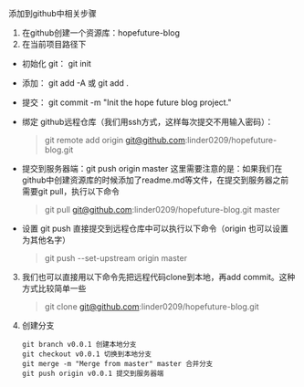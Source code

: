 添加到github中相关步骤

1. 在github创建一个资源库：hopefuture-blog
2. 在当前项目路径下
  - 初始化 git： git init
  - 添加： git add -A 或 git add .
  - 提交： git commit -m "Init the hope future blog project."
  - 绑定 github远程仓库（我们用ssh方式，这样每次提交不用输入密码）：

      > git remote add origin git@github.com:linder0209/hopefuture-blog.git
  - 提交到服务器端：git push origin master
这里需要注意的是：如果我们在github中创建资源库的时候添加了readme.md等文件，在提交到服务器之前需要git pull，执行以下命令

      > git pull git@github.com:linder0209/hopefuture-blog.git master

  - 设置 git push 直接提交到远程仓库中可以执行以下命令（origin 也可以设置为其他名字）

      > git push --set-upstream origin master
      
3. 我们也可以直接用以下命令先把远程代码clone到本地，再add commit。这种方式比较简单一些

    > git clone git@github.com:linder0209/hopefuture-blog.git
4. 创建分支

   ```
   git branch v0.0.1 创建本地分支
   git checkout v0.0.1 切换到本地分支
   git merge -m "Merge from master" master 合并分支
   git push origin v0.0.1 提交到服务器端
   ```
